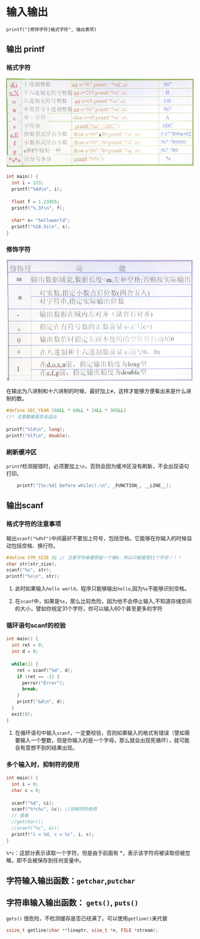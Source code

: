 # 输入输出

`printf("[修饰字符]格式字符", 输出表项)`

## 输出 printf

### 格式字符

![格式字符](image/p2.png)

```c
int main() {
  int i = 123;
  printf("%4d\n", i);
  
  float f = 1.23455;
  printf("%.3f\n", f);
  
  char* s= "helloworld";
  printf("%10.5s\n", s);
}
```

### 修饰字符

![修饰字符](image/p3.png)

在输出为八进制和十六进制的时候，最好加上`#`，这样才能够方便看出来是什么进制的数。

```c
#define SEC_YEAR (60LL * 60LL * 24LL * 365LL)
//* 注意数据是否会溢出

printf("%ld\n", long);
printf("%lf\n", double);
```

### 刷新缓冲区

`printf`检测报错时，必须要加上`\n`，否则会因为缓冲区没有刷新，不会出现语句打印。

```c
    printf("[%s:%d] before while().\n", _FUNCTION_, __LINE__);
```

## 输出scanf

### 格式字符的注意事项

输出`scanf("%d%f")`中间最好不要加上符号，包括空格。它能够在你输入的时候自动包括空格、换行符。

```c
#define STR_SIZE 32 // 注意字符串要预留一个尾0，所以只能接受31个字符！！！
char str[str_size];
scanf("%s", str);
printf("%s\n", str);
```

1. 此时如果输入`hello world`，程序只能够输出`hello`,因为`%s`不能够识别空格。

2. 在`scanf`中，如果是`%s`，那么比较危险，因为他不会停止输入,不知道存储空间的大小，譬如你规定31个字符，你可以输入60个甚至更多的字符

### 循环语句scanf的校验

```c
int main() {
  int ret = 0;
  int d = 0;
  
  while(1) {
    ret = scanf("%d", d);
    if (ret == -1) {
      perror("Error");
      break;
    }
    printf("&d\n", d);
  }
  exit(0);
}
```

1. 在循环语句中输入`scanf`，一定要校验，否则如果输入的格式有错误（譬如需要输入一个整数，但是你输入的是一个字母，那么就会出现死循环），就可能会有意想不到的结果出现。

### 多个输入时，抑制符的使用

```c
int main() {
  int i = 0;
  char c = 0;
  
  scanf("%d", &i);
  scanf("%*c%c", &c); //抑制符的使用 
  // 或者
  //getchar();
  //scanf("%c", &c);
  printf("i = %d, c = %c", i, c);
}
```

`%*c`：这部分表示读取一个字符，但是由于前面有 *，表示该字符将被读取但被忽略，即不会被保存到任何变量中。

## 字符输入输出函数：`getchar`,`putchar`

## 字符串输入输出函数： `gets()`, `puts()`

`gets()` 很危险，不检测缓存是否已经满了。可以使用`getline()`来代替

```c
ssize_t getline(char **lineptr, size_t *n, FILE *stream);
```
